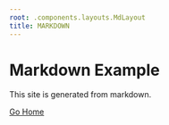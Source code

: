 ```yaml
---
root: .components.layouts.MdLayout
title: MARKDOWN
---
```


# Markdown Example

This site is generated from markdown.

[Go Home](/)